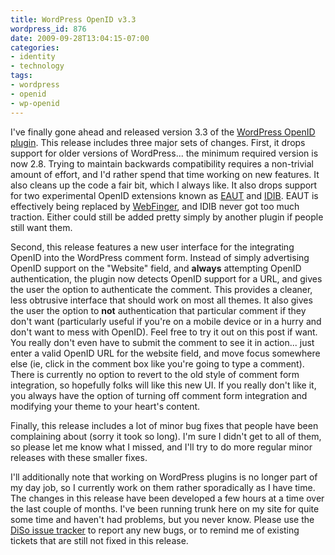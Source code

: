 ```yaml
---
title: WordPress OpenID v3.3
wordpress_id: 876
date: 2009-09-28T13:04:15-07:00
categories:
- identity
- technology
tags:
- wordpress
- openid
- wp-openid
---
```

I've finally gone ahead and released version 3.3 of the [WordPress OpenID plugin][].  This release includes three major
sets of changes.  First, it drops support for older versions of WordPress... the minimum required version is now 2.8.
Trying to maintain backwards compatibility requires a non-trivial amount of effort, and I'd rather spend that time
working on new features.  It also cleans up the code a fair bit, which I always like.  It also drops support for two
experimental OpenID extensions known as [EAUT][] and [IDIB][].  EAUT is effectively being replaced by [WebFinger][], and
IDIB never got too much traction.  Either could still be added pretty simply by another plugin if people still want
them.

Second, this release features a new user interface for the integrating OpenID into the WordPress comment form.  Instead
of simply advertising OpenID support on the "Website" field, and **always** attempting OpenID authentication, the plugin
now detects OpenID support for a URL, and gives the user the option to authenticate the comment.  This provides a
cleaner, less obtrusive interface that should work on most all themes.  It also gives the user the option to **not**
authentication that particular comment if they don't want (particularly useful if you're on a mobile device or in a
hurry and don't want to mess with OpenID).  Feel free to try it out on this post if want.  You really don't even have to
submit the comment to see it in action... just enter a valid OpenID URL for the website field, and move focus somewhere
else (ie, click in the comment box like you're going to type a comment).  There is currently no option to revert to the
old style of comment form integration, so hopefully folks will like this new UI.  If you really don't like it, you
always have the option of turning off comment form integration and modifying your theme to your heart's content.

Finally, this release includes a lot of minor bug fixes that people have been complaining about (sorry it took so long).
I'm sure I didn't get to all of them, so please let me know what I missed, and I'll try to do more regular minor
releases with these smaller fixes.

I'll additionally note that working on WordPress plugins is no longer part of my day job, so I currently work on them
rather sporadically as I have time.  The changes in this release have been developed a few hours at a time over the last
couple of months.  I've been running trunk here on my site for quite some time and haven't had problems, but you never
know.  Please use the [DiSo issue tracker][] to report any new bugs, or to remind me of existing tickets that are still
not fixed in this release.

[WordPress OpenID plugin]: http://wordpress.org/extend/plugins/openid
[EAUT]: http://eaut.org/
[IDIB]: http://code.google.com/p/idib/
[WebFinger]: http://code.google.com/p/webfinger/
[DiSo issue tracker]: http://code.google.com/p/diso/issues
